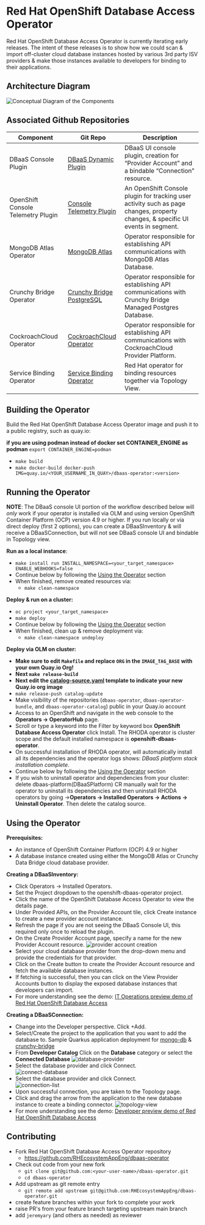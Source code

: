 # Red Hat OpenShift Database Access Operator
Red Hat OpenShift Database Access Operator is currently iterating early releases. The intent of these releases is to show how we could
scan & import off-cluster cloud database instances hosted by various 3rd party ISV providers & make those instances
available to developers for binding to their applications.

## Architecture Diagram

![Conceptual Diagram of the Components](docs/images/dbaas-arch.png)

## Associated Github Repositories
Component |Git Repo	| Description
---  | ------ | ----
DBaaS Console Plugin    |[DBaaS Dynamic Plugin](https://github.com/RHEcosystemAppEng/dbaas-dynamic-plugin) | DBaaS UI console plugin, creation for “Provider Account” and a bindable “Connection” resource.
OpenShift Console Telemetry Plugin|[Console Telemetry Plugin](https://github.com/RHEcosystemAppEng/console-telemetry-plugin)|An OpenShift Console plugin for tracking user activity such as page changes, property changes, & specific UI events in segment.
MongoDB Atlas Operator  |[MongoDB Atlas](https://github.com/mongodb/mongodb-atlas-kubernetes) | Operator responsible for establishing API communications with MongoDB Atlas Database.
Crunchy Bridge Operator |[Crunchy Bridge PostgreSQL](https://github.com/CrunchyData/crunchy-bridge-operator)|Operator responsible for establishing API communications with Crunchy Bridge Managed Postgres Database.
CockroachCloud Operator |[CockroachCloud Operator](https://github.com/cockroachdb/ccapi-k8s-operator/)|Operator responsible for establishing API communications with CockroachCloud Provider Platform.
Service Binding Operator|[Service Binding Operator](https://github.com/redhat-developer/service-binding-operator)|Red Hat operator for binding resources together via Topology View. 

## Building the Operator
Build the Red Hat OpenShift Database Access Operator image and push it to a public registry, such as quay.io:

**if you are using podman instead of docker set CONTAINER_ENGINE as podman** `export CONTAINER_ENGINE=podman`
- `make build`
- `make docker-build docker-push IMG=quay.io/<YOUR_USERNAME_IN_QUAY>/dbaas-operator:<version>`

## Running the Operator

**NOTE**: The DBaaS console UI portion of the workflow described below will *only* work if your operator is installed via OLM and using version OpenShift Container Platform (OCP) version 4.9 or higher.
If you run locally or via direct deploy (first 2
options), you can create a DBaaSInventory & will receive a DBaaSConnection, but will not see DBaaS console UI and bindable in Topology view.


**Run as a local instance**:
- `make install run INSTALL_NAMESPACE=<your_target_namespace> ENABLE_WEBHOOKS=false`
- Continue below by following the [Using the Operator](#using-the-operator) section
- When finished, remove created resources via:
  - `make clean-namespace`

**Deploy & run on a cluster:**
- `oc project <your_target_namespace>`
- `make deploy`
- Continue below by following the [Using the Operator](#using-the-operator) section
- When finished, clean up & remove deployment via:
  - `make clean-namespace undeploy`

**Deploy via OLM on cluster:**
- **Make sure to edit `Makefile` and replace `ORG` in the `IMAGE_TAG_BASE` with your own Quay.io Org!**
- **Next `make release-build`**
- **Next edit the [catalog-source.yaml](config/samples/catalog-source.yaml) template to indicate your new Quay.io org image**
- `make release-push catalog-update`
- Make visibility of the repositories (`dbaas-operator`, `dbaas-operator-bundle`, and `dbaas-operator-catalog`) public in your Quay.io account
- Access to an OpenShift and navigate in the web console to the **Operators → OperatorHub** page.
- Scroll or type a keyword into the Filter by keyword box **OpenShift Database Access Operator** click Install.
  The RHODA operator is cluster scope and the default installed namespace is **openshift-dbaas-operator**. 
- On successful installation of RHODA operator, will automatically install all its dependencies and the operator logs shows: *DBaaS platform stack installation complete*.
- Continue below by following the [Using the Operator](#using-the-operator) section
- If you wish to uninstall operator and dependencies from your cluster: delete dbaas-platform(DBaaSPlatform) CR manually wait for the operator to uninstall its dependencies and then uninstall RHODA operators by going →**Operators → Installed Operators → Actions → Uninstall Operator**.
  Then delete the catalog source.


## Using the Operator

**Prerequisites:**
- An instance of OpenShift Container Platform (OCP) 4.9 or higher
- A database instance created using either the MongoDB Atlas or Crunchy Data Bridge cloud database provider.

**Creating a DBaaSInventory:**
- Click Operators → Installed Operators.
- Set the Project dropdown to the openshift-dbaas-operator project.
- Click the name of the OpenShift Database Access Operator to view the details page.
- Under Provided APIs, on the Provider Account tile, click Create instance to create a new provider account instance.
- Refresh the page if you are not seeing the DBaaS Console UI, this required only once to reload the plugin.
- On the Create Provider Account page, specify a name for the new Provider Account resource.
  ![provider account creation](docs/images/provider-account-setup.png)
- Select your cloud database provider from the drop-down menu and provide the credentials for that provider.
- Click on the Create button to create the Provider Account resource and fetch the available database instances.
- If fetching is successful, then you can click on the View Provider Accounts button to display the exposed database instances that developers can import.
- For more understanding see the demo: [IT Operations preview demo of Red Hat OpenShift Database Access](https://www.youtube.com/watch?v=QmF5da2LvnU&t=0s&ab_channel=OpenShift)  

**Creating a DBaaSConnection:**
- Change into the Developer perspective. Click +Add.
- Select/Create the project to the application that you want to add the database to. Sample Quarkus application deployment for [mongo-db](config/samples/quarkus-mongodb-sample-app.yaml) & [crunchy-bridge](config/samples/quarkus-crunchydata-sample-app.yaml)
- From **Developer Catalog** Click on the **Database** category or select the **Connected Database**
  ![database-provider](docs/images/connected-database.png)
- Select the database provider and click Connect.  
  ![connect-database](docs/images/connected.png)
- Select the database provider and click Connect.  
  ![connection-list](docs/images/connection-list.png)
- Upon successful connection, you are taken to the Topology page.
- Click and drag the arrow from the application to the new database instance to create a binding connector.
  ![topology-view](docs/images/topology-view-example.png)
- For more understanding see the demo: [Developer preview demo of Red Hat OpenShift Database Access](https://www.youtube.com/watch?v=wEcqQziu17o&ab_channel=OpenShift)  
 
## Contributing

- Fork Red Hat OpenShift Database Access Operator repository
  - https://github.com/RHEcosystemAppEng/dbaas-operator
- Check out code from your new fork
  - `git clone git@github.com:<your-user-name>/dbaas-operator.git`
  - `cd dbaas-operator`
- Add upstream as git remote entry
  - `git remote add upstream git@github.com:RHEcosystemAppEng/dbaas-operator.git`
- create feature branches within your fork to complete your work
- raise PR's from your feature branch targeting upstream main branch
- add `jeremyary` (and others as needed) as reviewer
